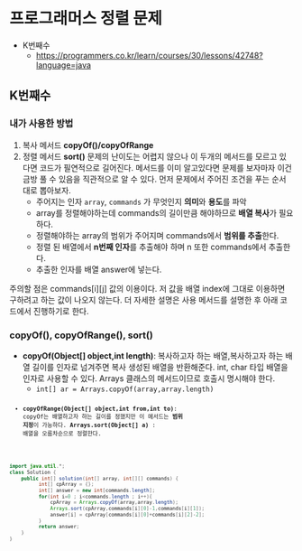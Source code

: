 # 프로그래머스 정렬 문제 
- K번째수
    - https://programmers.co.kr/learn/courses/30/lessons/42748?language=java

## K번째수
### 내가 사용한 방법
1. 복사 메서드 **copyOf()/copyOfRange**
2. 정렬 메서드 **sort()**
 문제의 난이도는 어렵지 않으나 이 두개의 메서드를 모르고 있다면 코드가 필연적으로 길어진다. 메서드를 이미 알고있다면 문제를 보자마자 이건 금방 풀 수 있음을 직관적으로 알 수 있다. 먼저 문제에서 주어진 조건을 푸는 순서대로 뽑아보자.
    - 주어지는 인자 <code>array</code>, <code>commands</code> 가 무엇인지 **의미**와 **용도**를 파악
    - array를 정렬해야하는데 commands의 길이만큼 해야하므로 **배열 복사**가 필요하다.
    - 정렬해야하는 array의 범위가 주어지며 commands에서 **범위를 추출**한다.
    - 정렬 된 배열에서 **n번째 인자**를 추출해야 하며 n 또한 commands에서 추출한다. 
    - 추출한 인자를 배열 answer에 넣는다.

주의할 점은 commands&#91;i&#93;&#91;j&#93; 값의 이용이다. 저 값을 배열 index에 그대로 이용하면 구하려고 하는 값이 나오지 않는다. 
더 자세한 설명은 사용 메서드를 설명한 후 아래 코드에서 진행하기로 한다.
### copyOf(), copyOfRange(), sort()
- **copyOf(Object[] object,int length)**: 복사하고자 하는 배열,복사하고자 하는 배열 길이를 인자로 넘겨주면 복사 생성된 배열을 반환해준다. int, char 타입 배열을 인자로 사용할 수 있다. Arrays 클래스의 메서드이므로 호출시 명시해야 한다.
    - <code>int[] ar = Arrays.copyOf(array,array.length)<code>
- **copyOfRange(Object[] object,int from,int to)**: copyOf는 배열하고자 하는 길이를 정했지만 이 메서드는 **범위 지정**이 가능하다.
**Arrays.sort(Object[] a)** : 배열을 오름차순으로 정렬한다.


```java
import java.util.*;
class Solution {
    public int[] solution(int[] array, int[][] commands) {
		  int[] cpArray = {};
	      int[] answer = new int[commands.length];
	      for(int i=0 ; i<commands.length ; i++){
	    	  cpArray = Arrays.copyOf(array,array.length);
	          Arrays.sort(cpArray,commands[i][0]-1,commands[i][1]);
	          answer[i] = cpArray[commands[i][0]+commands[i][2]-2];
	      }
	      return answer;
    }
}
```